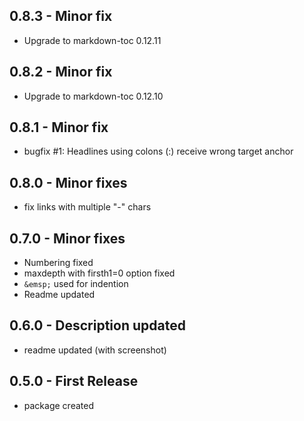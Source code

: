 ## 0.8.3 - Minor fix
* Upgrade to markdown-toc 0.12.11
## 0.8.2 - Minor fix
* Upgrade to markdown-toc 0.12.10
## 0.8.1 - Minor fix
* bugfix #1: Headlines using colons (:) receive wrong target anchor
## 0.8.0 - Minor fixes
* fix links with multiple "-" chars
## 0.7.0 - Minor fixes
* Numbering fixed
* maxdepth with firsth1=0 option fixed
* `&emsp;` used for indention
* Readme updated
## 0.6.0 - Description updated
* readme updated (with screenshot)
## 0.5.0 - First Release
* package created
